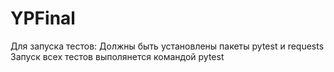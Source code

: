 # YPFinal
Для запуска тестов:
Должны быть установлены пакеты pytest и requests
Запуск всех тестов выполянется командой pytest
